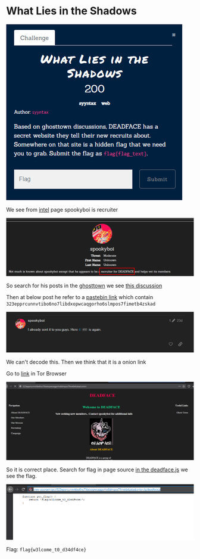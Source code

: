 # What Lies in the Shadows

![](../../assets/web-exploitation/what-lies-in-the-shadows_1.png)

We see from [intel](http://ctf.cyberhacktics.com/intel) page spookyboi is recruiter 

![](../../assets/web-exploitation/what-lies-in-the-shadows_2.png)

So search for his posts in the [ghosttown](https://www.ghosttown.xyz) we see [this discussion](https://www.ghosttown.xyz/t/trick-or-treat-smell-my-feet/52)

Then at below post he refer to a [pastebin link](https://pastebin.com/vbQZ7xwL) which contain `323epprcunnvtibo6no7libdxopwcaqgorho6slmpos7fimetb4zskad`

![](../../assets/web-exploitation/what-lies-in-the-shadows_3.png)

We can't decode this. Then we think that it is a onion link

Go to [link](323epprcunnvtibo6no7libdxopwcaqgorho6slmpos7fimetb4zskad.onion) in Tor Browser 

![](../../assets/web-exploitation/what-lies-in-the-shadows_4.png)

So it is correct place.
Search for flag in page source [in the deadface.js](view-source:http://323epprcunnvtibo6no7libdxopwcaqgorho6slmpos7fimetb4zskad.onion/js/deadface.js) we see the flag.

![](../../assets/web-exploitation/what-lies-in-the-shadows_5.png)

Flag: `flag{w3lcome_t0_d34df4ce}` 
